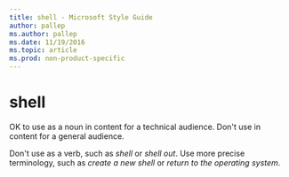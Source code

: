 ```yaml
---
title: shell - Microsoft Style Guide
author: pallep
ms.author: pallep
ms.date: 11/19/2016
ms.topic: article
ms.prod: non-product-specific
---
```


# shell

OK to use as a noun in content for a technical audience. Don't use in content for a general audience.

Don't use as a verb, such as *shell* or *shell out*. Use more precise terminology, such as *create a new shell* or *return to the operating system*.
